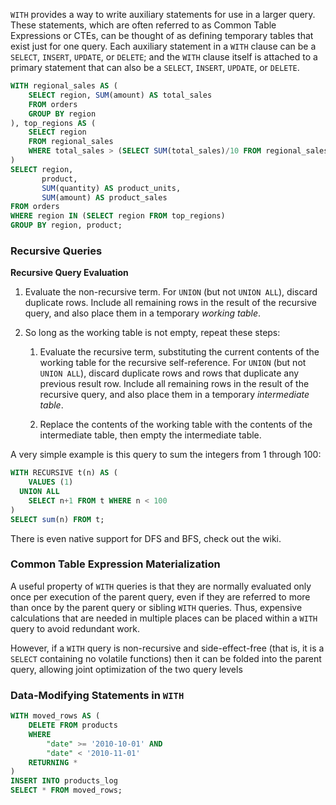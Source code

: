 `WITH` provides a way to write auxiliary statements for use in a larger query. These statements, which are often referred to as Common Table Expressions or CTEs, can be thought of as defining temporary tables that exist just for one query. Each auxiliary statement in a `WITH` clause can be a `SELECT`, `INSERT`, `UPDATE`, or `DELETE`; and the `WITH` clause itself is attached to a primary statement that can also be a `SELECT`, `INSERT`, `UPDATE`, or `DELETE`.

``` SQL
WITH regional_sales AS (
    SELECT region, SUM(amount) AS total_sales
    FROM orders
    GROUP BY region
), top_regions AS (
    SELECT region
    FROM regional_sales
    WHERE total_sales > (SELECT SUM(total_sales)/10 FROM regional_sales)
)
SELECT region,
       product,
       SUM(quantity) AS product_units,
       SUM(amount) AS product_sales
FROM orders
WHERE region IN (SELECT region FROM top_regions)
GROUP BY region, product;
```

### Recursive Queries
**Recursive Query Evaluation**

1.  Evaluate the non-recursive term. For `UNION` (but not `UNION ALL`), discard duplicate rows. Include all remaining rows in the result of the recursive query, and also place them in a temporary _working table_.
    
2.  So long as the working table is not empty, repeat these steps:
    
    1.  Evaluate the recursive term, substituting the current contents of the working table for the recursive self-reference. For `UNION` (but not `UNION ALL`), discard duplicate rows and rows that duplicate any previous result row. Include all remaining rows in the result of the recursive query, and also place them in a temporary _intermediate table_.
        
    2.  Replace the contents of the working table with the contents of the intermediate table, then empty the intermediate table.

A very simple example is this query to sum the integers from 1 through 100:
```SQL
WITH RECURSIVE t(n) AS (
    VALUES (1)
  UNION ALL
    SELECT n+1 FROM t WHERE n < 100
)
SELECT sum(n) FROM t;
```

There is even native support for DFS and BFS, check out the wiki.

### Common Table Expression Materialization
A useful property of `WITH` queries is that they are normally evaluated only once per execution of the parent query, even if they are referred to more than once by the parent query or sibling `WITH` queries. Thus, expensive calculations that are needed in multiple places can be placed within a `WITH` query to avoid redundant work.

However, if a `WITH` query is non-recursive and side-effect-free (that is, it is a `SELECT` containing no volatile functions) then it can be folded into the parent query, allowing joint optimization of the two query levels

### Data-Modifying Statements in `WITH`
```SQL
WITH moved_rows AS (
    DELETE FROM products
    WHERE
        "date" >= '2010-10-01' AND
        "date" < '2010-11-01'
    RETURNING *
)
INSERT INTO products_log
SELECT * FROM moved_rows;
```

